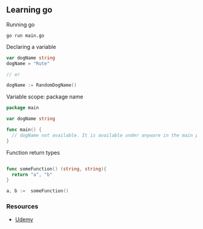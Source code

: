 ## Learning go

Running go

```
go run main.go
```

Declaring a variable

```go
var dogName string
dogName = "Rute"

// or

dogName := RandomDogName()
```

Variable scope: package name

```go
package main

var dogName string

func main() {
  // dogName not available. It is available under anyware in the main package. (I think)
}
```

Function return types


```go

func someFunction() (string, string){
  return "a", "b"
}

a, b :=  someFunction()
```


### Resources
- [Udemy](https://www.udemy.com/course/building-modern-web-applications-with-go/learn/lecture/22910156#overview)

